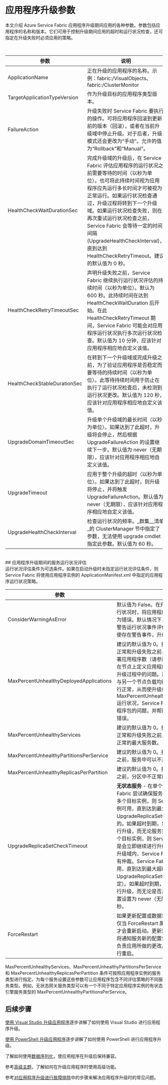 
<properties
   pageTitle="应用程序升级：升级参数 | Azure"
   description="介绍与升级 Service Fabric 应用程序相关的参数，包括要执行的运行状况检查，以及用于自动撤消升级的策略。"
   services="service-fabric"
   documentationCenter=".net"
   authors="mani-ramaswamy"
   manager="timlt"
   editor=""/>  


<tags
   ms.service="service-fabric"
   ms.devlang="dotnet"
   ms.topic="article"
   ms.tgt_pltfrm="NA"
   ms.workload="NA"
   ms.date="09/14/2016"
   wacn.date="10/24/2016"
   ms.author="subramar"/>  




# 应用程序升级参数

本文介绍 Azure Service Fabric 应用程序升级期间应用的各种参数。参数包括应用程序的名称和版本。它们可用于控制升级期间应用的超时和运行状况检查，还可指定在升级失败时必须应用的策略。


<br>

| 参数 | 说明 |
| --- | --- |
| ApplicationName | 正在升级的应用程序的名称。示例：fabric:/VisualObjects、fabric:/ClusterMonitor |
| TargetApplicationTypeVersion | 作为升级目标的应用程序类型版本。 |
| FailureAction | 升级失败时 Service Fabric 要执行的操作。可将应用程序回滚到更新前的版本（回滚），或者在当前升级域中停止升级。对于后者，升级模式还会更改为“手动”。允许的值为“Rollback”和“Manual”。 |
| HealthCheckWaitDurationSec | 完成升级域的升级后，在 Service Fabric 评估应用程序的运行状况之前需要等待的时间（以秒为单位）。也可将此持续时间视为应用程序应先运行多长时间才可被视为正常运行。如果运行状况检查通过，升级过程将转到下一个升级域。如果运行状况检查失败，则在再次重试运行状况检查之前，Service Fabric 会等待一定的时间间隔 (UpgradeHealthCheckInterval)，直到达到 HealthCheckRetryTimeout。建议的默认值为 0 秒。 |
| HealthCheckRetryTimeoutSec | 声明升级失败之前，Service Fabric 继续执行运行状况评估的持续时间（以秒为单位）。默认为 600 秒。此持续时间在达到 HealthCheckWaitDuration 后开始。在此 HealthCheckRetryTimeout 期间，Service Fabric 可能会对应用程序运行状况执行多次运行状况检查。默认值为 10 分钟，应该针对应用程序相应地自定义该值。 |
| HealthCheckStableDurationSec | 在转到下一个升级域或完成升级之前，为了验证应用程序是否稳定而要等待的持续时间（以秒为单位）。此等待持续时间用于防止在执行了运行状况检查后，未检测到运行状况更改。默认值为 120 秒，应该针对应用程序相应地自定义该值。 |
| UpgradeDomainTimeoutSec | 升级单个升级域的最长时间（以秒为单位）。如果达到了此超时，升级将会停止，然后根据 UpgradeFailureAction 的设置继续下一步。默认值为 never（无期限），应该针对应用程序相应地自定义该值。 |
| UpgradeTimeout | 应用于整个升级的超时（以秒为单位）。如果达到了此超时，则升级将停止，并将触发 UpgradeFailureAction。默认值为 never（无期限），应该针对应用程序相应地自定义该值。 |
| UpgradeHealthCheckInterval | 检查运行状况的频率。_群集__清单_的 ClusterManager 节中指定了参数，无法使用 upgrade cmdlet 指定此参数。默认值为 60 秒。 |






<br>
## 应用程序升级期间的服务运行状况评估

<br>
运行状况评估条件为可选条件。如果在启动升级时未指定运行状况评估条件，则 Service Fabric 将使用应用程序实例的 ApplicationManifest.xml 中指定的应用程序运行状况策略。


<br>  


| 参数 | 说明 |
| --- | --- |
| ConsiderWarningAsError | 默认值为 False。在升级期间评估应用程序的运行状况时，将应用程序的警告运行状况事件视为错误。默认情况下，Service Fabric 不会将警告运行状况事件评估为失败（错误），因此即使存在警告事件，升级也可以继续。 |
| MaxPercentUnhealthyDeployedApplications | 建议的默认值为 0。指定在将应用程序视为不正常和升级失败之前，可以不正常的最大已部署应用程序数（请参阅[运行状况部分](/documentation/articles/service-fabric-health-introduction/)）。此参数在节点上定义应用程序运行状况，可帮助检查升级过程中的问题。通常，应用程序的副本将与另一个节点负载均衡，使应用程序看上去运行正常，从而使升级继续。通过指定严格的 MaxPercentUnhealthyDeployedApplications 运行状况，Service Fabric 可以快速检测应用程序包的问题，并帮助在升级过程中即时报告错误。 |
| MaxPercentUnhealthyServices | 建议的默认值为 0。指定在将应用程序视为不正常和升级失败之前，应用程序实例中可以不正常的最大服务数。 |
| MaxPercentUnhealthyPartitionsPerService | 建议的默认值为 0。指定在将服务视为不正常之前，服务中可以不正常的最大分区数。 |
| MaxPercentUnhealthyReplicasPerPartition | 建议的默认值为 0。指定在将分区视为不正常之前，分区中不正常的最大副本数。 |
| UpgradeReplicaSetCheckTimeout | **无状态服务** - 在单个升级域内，Service Fabric 尝试确保服务的其他实例可用。如果有多个目标实例，则 Service Fabric 等待多个实例可用，直到达到最大超时值。此超时是使用 UpgradeReplicaSetCheckTimeout 属性指定的。如果超时到期，Service Fabric 将继续进行升级，而无论服务实例的数量。如果只有一个目标实例，则 Service Fabric 不会等待，而是会立即继续进行升级。**有状态服务** - 在单个升级域内，Service Fabric 尝试确保副本集具有仲裁。Service Fabric 将等待一个仲裁可用，直到达到最大超时值（由 UpgradeReplicaSetCheckTimeout 属性指定）。如果超时到期，Service Fabric 将继续进行升级，而无论是否具有仲裁。前滚时，此设置设置为 never（无限）；回滚时，设置为 900 秒。 |
| ForceRestart | 如果更新配置或数据包而不更新服务代码，则仅当 ForceRestart 属性设置为 true 时，服务才会重新启动。更新完成后，Service Fabric 将通知服务新的配置包或数据包可用。该服务负责应用所做的更改。如有必要，该服务可进行重启。 |



MaxPercentUnhealthyServices、MaxPercentUnhealthyPartitionsPerService 和 MaxPercentUnhealthyReplicasPerPartition 条件可按照应用程序实例的服务类型进行指定。为每个服务设置这些参数可让应用程序包含不同评估策略的不同服务类型。例如，无状态网关服务类型可以有一个不同于特定应用程序实例的有状态引擎服务类型的 MaxPercentUnhealthyPartitionsPerService。

## 后续步骤

[使用 Visual Studio 升级应用程序](/documentation/articles/service-fabric-application-upgrade-tutorial/)逐步讲解了如何使用 Visual Studio 进行应用程序升级。

[使用 PowerShell 升级应用程序](/documentation/articles/service-fabric-application-upgrade-tutorial-powershell/)逐步讲解了如何使用 PowerShell 进行应用程序升级。

了解如何使用[数据序列化](/documentation/articles/service-fabric-application-upgrade-data-serialization/)，使应用程序在升级后保持兼容。

参考[高级主题](/documentation/articles/service-fabric-application-upgrade-advanced/)，了解如何在升级应用程序时使用高级功能。

参考[对应用程序升级进行故障排除](/documentation/articles/service-fabric-application-upgrade-troubleshooting/)中的步骤来解决应用程序升级时的常见问题。
 

<!---HONumber=Mooncake_1017_2016-->